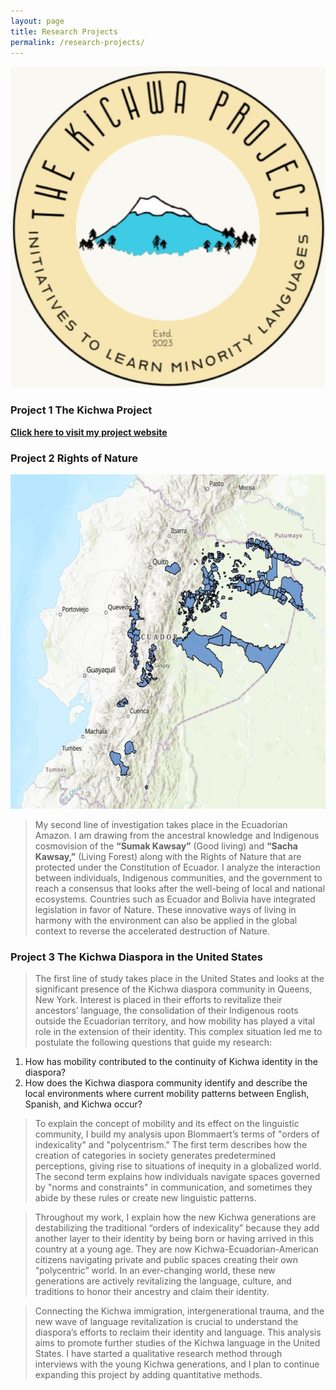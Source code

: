 ```yaml
---
layout: page
title: Research Projects
permalink: /research-projects/
---
```


<html>
<body>

<p align="center">
  <img src="/images/Photo_logo.png" alt="TheKichwaProjectLogo" style="width:509px;height:514px;">
</p>

</body>
</html>

### **Project 1** The Kichwa Project

[**Click here to visit my project website**](https://lulischmader.github.io/The-Kichwa-Project/)

### **Project 2** Rights of Nature 

<img src="/images/Mapa_Territorios_Indigenas_Ecuador.png" alt="Ecuadorian Amazon" style="width:600px;height:535px;">

> My second line of investigation takes place in the Ecuadorian Amazon. I am drawing from the ancestral knowledge and Indigenous cosmovision of the **“Sumak Kawsay”** (Good living) and **“Sacha Kawsay,”** (Living Forest) along with the Rights of Nature that are protected under the Constitution of Ecuador. I analyze the interaction between individuals, Indigenous communities, and the government to reach a consensus that looks after the well-being of local and national ecosystems. Countries such as Ecuador and Bolivia have integrated legislation in favor of Nature. These innovative ways of living in harmony with the environment can also be applied in the global context to reverse the accelerated destruction of Nature. 

### **Project 3** The Kichwa Diaspora in the United States

> The first line of study takes place in the United States and looks at the significant presence of the Kichwa diaspora community in Queens, New York. Interest is placed in their efforts to revitalize their ancestors’ language, the consolidation of their Indigenous roots outside the Ecuadorian territory, and how mobility has played a vital role in the extension of their identity. This complex situation led me to postulate the following questions that guide my research:
> 
1. How has mobility contributed to the continuity of Kichwa identity in the diaspora?
2. How does the Kichwa diaspora community identify and describe the local environments where current mobility patterns between English, Spanish, and Kichwa occur?

> To explain the concept of mobility and its effect on the linguistic community, I build my analysis upon Blommaert’s terms of "orders of indexicality" and "polycentrism." The first term describes how the creation of categories in society generates predetermined perceptions, giving rise to situations of inequity in a globalized world. The second term explains how individuals navigate spaces governed by "norms and constraints" in communication, and sometimes they abide by these rules or create new linguistic patterns.

> Throughout my work, I explain how the new Kichwa generations are destabilizing the traditional “orders of indexicality” because they add another layer to their identity by being born or having arrived in this country at a young age. They are now Kichwa-Ecuadorian-American citizens navigating private and public spaces creating their own “polycentric” world. In an ever-changing world, these new generations are actively revitalizing the language, culture, and traditions to honor their ancestry and claim their identity.

> Connecting the Kichwa immigration, intergenerational trauma, and the new wave of language revitalization is crucial to understand the diaspora’s efforts to reclaim their identity and language. This analysis aims to promote further studies of the Kichwa language in the United States. I have started a qualitative research method through interviews with the young Kichwa generations, and I plan to continue expanding this project by adding quantitative methods.

